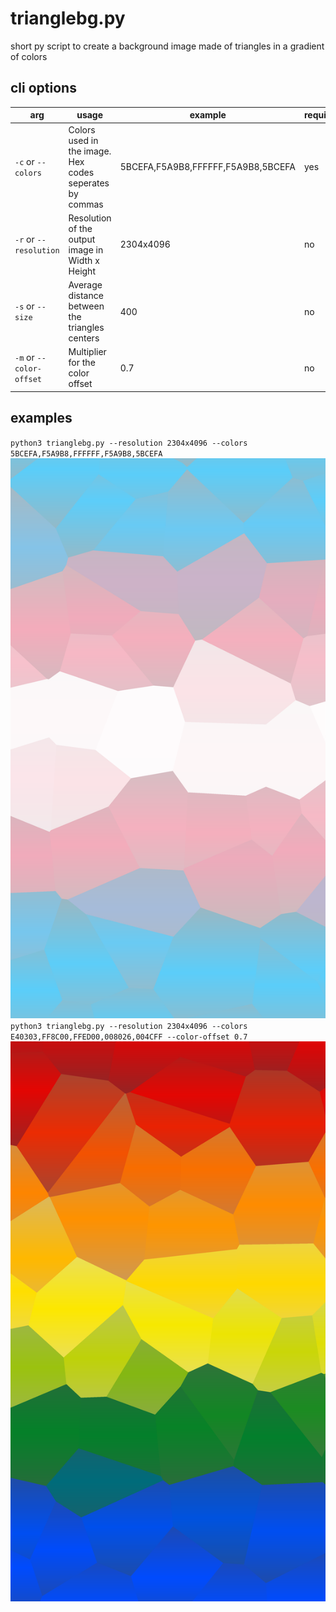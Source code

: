 # trianglebg.py
short py script to create a background image made of triangles in a gradient of colors

## cli options
|arg|usage|example|required|
|--|--|--|--|
|`-c` or `--colors`|Colors used in the image. Hex codes seperates by commas|5BCEFA,F5A9B8,FFFFFF,F5A9B8,5BCEFA|yes|
|`-r` or `--resolution`|Resolution of the output image in  Width x Height|2304x4096|no|
|`-s` or `--size`|Average distance between the triangles centers|400|no|
|`-m` or `--color-offset`|Multiplier for the color offset|0.7|no|

## examples
`python3 trianglebg.py --resolution 2304x4096 --colors 5BCEFA,F5A9B8,FFFFFF,F5A9B8,5BCEFA`
![A portrait image of lots of small triangles, each in a different color. Together they make up the colors of a big trans pride flag](images/2304x4096trans.png)
`python3 trianglebg.py --resolution 2304x4096 --colors E40303,FF8C00,FFED00,008026,004CFF --color-offset 0.7`
![A portrait image of lots of small triangles, each in a different color. Together they make up the colors of a big gay pride flag](images/2304x4096gay.png)
